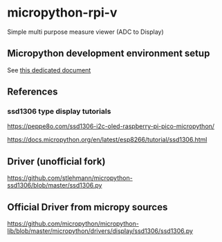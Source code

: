 # micropython-rpi-v

Simple multi purpose measure viewer (ADC to Display)

## Micropython development environment setup

See [this dedicated document](README-MICROPYTHON-SETUP.md)

## References

### ssd1306 type display tutorials

<https://peppe8o.com/ssd1306-i2c-oled-raspberry-pi-pico-micropython/>

<https://docs.micropython.org/en/latest/esp8266/tutorial/ssd1306.html>

## Driver (unofficial fork)

<https://github.com/stlehmann/micropython-ssd1306/blob/master/ssd1306.py>

## Official Driver from micropy sources

<https://github.com/micropython/micropython-lib/blob/master/micropython/drivers/display/ssd1306/ssd1306.py>
